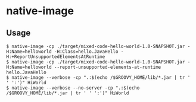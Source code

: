 # native-image

## Usage

    $ native-image -cp ./target/mixed-code-hello-world-1.0-SNAPSHOT.jar -H:Name=helloworld -H:Class=hello.JavaHello -H:+ReportUnsupportedElementsAtRuntime
    $ native-image -cp ./target/mixed-code-hello-world-1.0-SNAPSHOT.jar -H:Name=helloworld --report-unsupported-elements-at-runtime hello.JavaHello
    $ native-image --verbose -cp ".:$(echo /$GROOVY_HOME/lib/*.jar | tr ' ' ':')" HiWorld
    $ native-image --verbose --no-server -cp ".:$(echo /$GROOVY_HOME/lib/*.jar | tr ' ' ':')" HiWorld
 